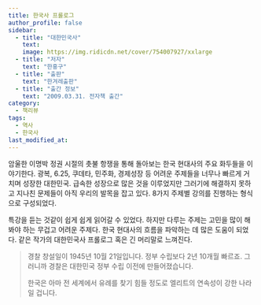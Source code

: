 ```yaml
---
title: 한국사 프롤로그
author_profile: false
sidebar:
  - title: "대한민국사"
    text:
    image: https://img.ridicdn.net/cover/754007927/xxlarge
  - title: "저자"
    text: "한홍구"
  - title: "출판"
    text: "한겨레출판"
  - title: "출간 정보"
    text: "2009.03.31. 전자책 출간"
category:
  - 책리뷰
tags:
  - 역사
  - 한국사
last_modified_at:
---
```


암울한 이명박 정권 시절의 촛불 항쟁을 통해 돌아보는 한국 현대사의 주요 화두들을 이야기한다. 광복, 6.25, 쿠데타, 민주화, 경제성장 등 어려운 주제들을 너무나 빠르게 거치며 성장한 대한민국. 급속한 성장으로 많은 것을 이루었지만 그러기에 해결하지 못하고 지나친 문제들이 아직 우리의 발목을 잡고 있다. 8가지 주제별 강의를 진행하는 형식으로 구성되었다. 

특강을 듣는 것같이 쉽게 쉽게 읽어갈 수 있었다. 하지만 다루는 주제는 고민을 많이 해봐야 하는 무겁고 어려운 주제다. 한국 현대사의 흐름을 파악하는 데 많은 도움이 되었다. 같은 작가의 대한민국사 프롤로그 혹은 긴 머리말로 느껴진다. 

> 경찰 창설일이 1945년 10월 21일입니다. 정부 수립보다 2년 10개월 빠르죠. 그러니까 경찰은 대한민국 정부 수립 이전에 만들어졌습니다.
>
> 한국은 아마 전 세계에서 유례를 찾기 힘들 정도로 엘리트의 연속성이 강한 나라일 겁니다. 

